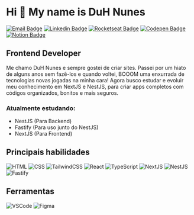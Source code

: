# Hi 👋 My name is DuH Nunes

[![Email Badge](https://img.shields.io/badge/-duhnunes.dev@gmail.com-D14836?style=flat-square&labelColor=D14836&logo=gmail&logoColor=white&link=mailto:duhnunes.dev@gmail.com)](mailto:duhnunes.dev@gmail.com)
[![Linkedin Badge](https://img.shields.io/badge/-duhnunes-0077B5?style=flat-square&labelColor=0077B5&logo=linkedin&logoColor=white&link=https://linkedin.com/in/duhnunes/)](https://linkedin.com/in/duhnunes/)
[![Rocketseat Badge](https://img.shields.io/badge/-duhnunes-9956f6?style=flat-square&labelColor=9956f6&logo=rocket&logoColor=white&link=https://app.rocketseat.com.br/me/duhnunes)](https://app.rocketseat.com.br/me/duhnunes)
[![Codepen Badge](https://img.shields.io/badge/-duhnunes-262626?style=flat-square&labelColor=262626&logo=codepen&logoColor=white&link=https://codepen.io/DuH-Nunes)](https://codepen.io/DuH-Nunes)
[![Notion Badge](https://img.shields.io/badge/-duhnunes-2F3437?style=flat-square&labelColor=2F3437&logo=notion&logoColor=white&link=https://duhnunes.notion.site/1610bd79551d807a85cdc2e81cb79316?v=1610bd79551d806cafcd000ccbd3434a&pvs=4)](https://duhnunes.notion.site/1610bd79551d807a85cdc2e81cb79316?v=1610bd79551d806cafcd000ccbd3434a&pvs=4)

## Frontend Developer

Me chamo DuH Nunes e sempre gostei de criar sites.
Passei por um hiato de alguns anos sem fazê-los e quando voltei, BOOOM uma enxurrada de tecnologias novas jogadas na minha cara! Agora busco estudar e evoluir meu conhecimento em NextJS e NestJS, para criar apps completos com códigos organizados, bonitos e mais seguros.

### Atualmente estudando:
  - NestJS (Para Backend)
  - Fastify (Para uso junto do NestJS)
  - NextJS (Para Frontend)

## Principais habilidades

![HTML](https://img.shields.io/badge/HTML5-E34F26?style=for-the-badge&logo=html5&logoColor=white)
![CSS](https://img.shields.io/badge/CSS3-1572B6?style=for-the-badge&logo=css3&logoColor=white)
![TailwindCSS](https://img.shields.io/badge/Tailwind_CSS-38B2AC?style=for-the-badge&logo=tailwind-css&logoColor=white)
![React](https://img.shields.io/badge/React-61DAFB?style=for-the-badge&logo=react&logoColor=black)
![TypeScript](https://img.shields.io/badge/TypeScript-007ACC?style=for-the-badge&logo=typescript&logoColor=white)
![NextJS](https://img.shields.io/badge/NextJS-000000?style=for-the-badge&logo=next.js&logoColor=white)
![NestJS](https://img.shields.io/badge/Nest.js-%23E0234E.svg?style=for-the-badge&logo=nestjs&logoColor=white)
![Fastify](https://img.shields.io/badge/FastAPI-009485.svg?style=for-the-badge&logo=fastapi&logoColor=white)

## Ferramentas

![VSCode](https://img.shields.io/badge/VS_Code-0078D4?style=for-the-badge&logo=visual-studio-code&logoColor=white)
![Figma](https://img.shields.io/badge/Figma-F24E1E?style=for-the-badge&logo=figma&logoColor=white)
